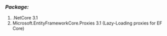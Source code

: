 ### <i>Package:</i>
<ol>
  <li>.NetCore 3.1</li>
  <li>Microsoft.EntityFrameworkCore.Proxies 3.1 (Lazy-Loading proxies for EF Core)</li>
</ol>
